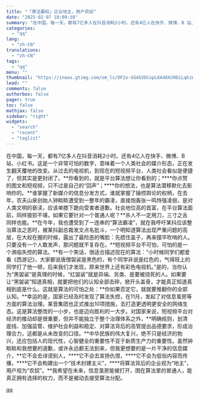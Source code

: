```yaml
---
title: "「算法霸权」企业地主，用户农奴"
date: "2025-02-07 18:09:38"
summary: "在中国，每一天，都有7亿多人在抖音消耗2小时。还有4亿人在快手、微博、B 站、小红书。这是一个非常可..."
categories:
  - "qq"
lang:
  - "zh-CN"
translations:
  - "zh-CN"
tags:
  - "qq"
menu: ""
thumbnail: "https://inews.gtimg.com/om_ls/OF2o-GG4GVbCopL6A46HJ0DiLqhiW29yl6aHCOwUvrTYoAA_640360/0"
lead: ""
comments: false
authorbox: false
pager: true
toc: false
mathjax: false
sidebar: "right"
widgets:
  - "search"
  - "recent"
  - "taglist"
---
```


在中国，每一天，都有7亿多人在抖音消耗2小时。还有4亿人在快手、微博、B 站、小红书。这是一个非常可怕的数字，意味着一个人类社会的媒介形态，正在发生翻天覆地的改变。从过去的电视机，到现在的短视频平台，人类社会看似是便捷了，但其实是更封闭了。**你看到的，就是平台算法想让你看到的；****你点赞的图文和短视频，只不过是自己的“回声”；****你的想法，也是算法潜移默化去影响你的。**谁掌握了新媒介的信息分发方式，谁就掌握了操控舆论的权柄，在去年，农夫山泉创始人钟睒睒遭受到一整年的霸凌，直接炮轰张一鸣恃强凌弱，是对人类文明的亵渎，应该单膝下跪向受害者道歉。社会地位高的首富，在平台算法面前，同样狼狈不堪，如果它要针对一个普通人呢？**杀人不一定用刀，三寸之舌同样也能。**在今年，我也遭受到了一连串的“算法霸凌”，就在我呼吁某抖应该整治算法之恶时，被某抖副总裁发文点名批斗，一个明知道算法出现严重问题的高层，在大权在握的时候，露出了最险恶的嘴脸：先捂住盖子，再来摆平吹哨的人。只要没有一个人敢发声，那问题就不复存在。**短视频平台不可怕，可怕的是一个濒临失控的算法。**有一个笑话，很适合描述现在的算法：“小时候同学们都爱看《西游记》，大家都说唐僧袈裟是黑色的，有个同学非说是红色的，气得班上的同学打了他一顿，后来我们才发现，原来世界上还有彩色电视机。”是的，当你认为“黑袈裟”是真理的时候，“红袈裟”就是异端、另类、是要被烧死的人。如果要让“黑袈裟”知道真相，就要把他们的认知全部击碎，掀开头盖骨，才能真正知道真相到底是什么。这就是算法的可怕之处：**你如果否定它，就就要推翻你的全部认知。**幸运的是，国家已经及时发现了算法失控，在11月，发起了对信息茧房等方面的算法治理。某音集团也正式推出10项措施，去打造更透明更安全的网络生态。这是算法整改的一小步，也是迈向胜利的一大步。对国家来说，短视频平台对经济的推动却是很重要，但并不能独立于整个治理体系之外，**明确规则，划清底线、加强监管、维护社会利益和稳定、对算法背后的高管提出品德要求，形成治理合力，这都是从未改变的口径。**中华民族的伟大复兴，绝不只是经济的勃兴，还应包括人的现代性，心智健全的重要性不亚于新质生产力的重要性。虽然钟睒睒和我想要的道歉，或许永远都无法到来，但我更想要的是一片干净的信息媒介，**它不会去诽谤别人，****它不会去宣扬仇恨，****它不会为低俗内容而传播，****它不会构建出一个“技术封建主义”，****将算法背后的企业视为“地主”，用户视为“农奴”。**我希望在未来，信息茧房能被打开，困在算法里的普通人，能真正拥有选择的权力，而不是被动去接受算法分配。

[qq](https://new.qq.com/rain/a/20250207A07EV900)
